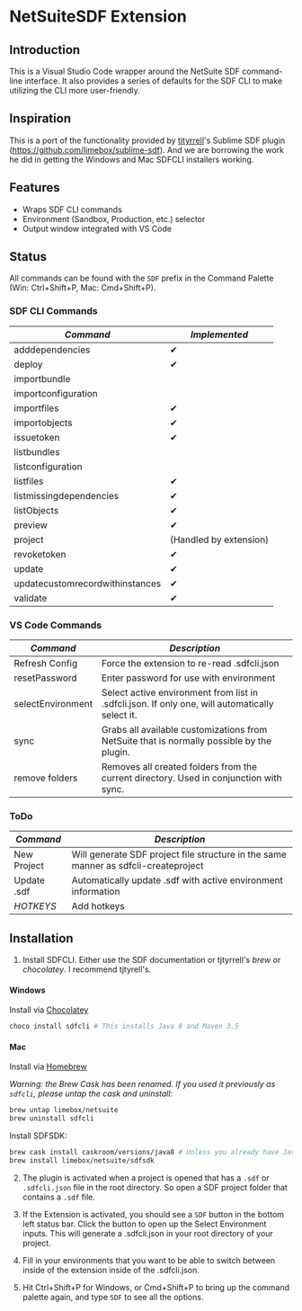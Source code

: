 # NetSuiteSDF Extension

## Introduction

This is a Visual Studio Code wrapper around the NetSuite SDF command-line interface. It also provides a series of defaults for the SDF CLI to make utilizing the CLI more user-friendly.

## Inspiration

This is a port of the functionality provided by [tjtyrrell](https://github.com/tjtyrrell)'s Sublime SDF plugin (<https://github.com/limebox/sublime-sdf>). And we are borrowing the work he did in getting the Windows and Mac SDFCLI installers working.

## Features

- Wraps SDF CLI commands
- Environment (Sandbox, Production, etc.) selector
- Output window integrated with VS Code

## Status

All commands can be found with the `SDF` prefix in the Command Palette (Win: Ctrl+Shift+P, Mac: Cmd+Shift+P).

### SDF CLI Commands

| _Command_                       | _Implemented_          |
| ------------------------------- | ---------------------- |
| adddependencies                 | ✔                      |
| deploy                          | ✔                      |
| importbundle                    |                        |
| importconfiguration             |                        |
| importfiles                     | ✔                      |
| importobjects                   | ✔                      |
| issuetoken                      | ✔                      |
| listbundles                     |                        |
| listconfiguration               |                        |
| listfiles                       | ✔                      |
| listmissingdependencies         | ✔                      |
| listObjects                     | ✔                      |
| preview                         | ✔                      |
| project                         | (Handled by extension) |
| revoketoken                     | ✔                      |
| update                          | ✔                      |
| updatecustomrecordwithinstances | ✔                      |
| validate                        | ✔                      |

### VS Code Commands

| _Command_         | _Description_                                                                                   |
| ----------------- | ----------------------------------------------------------------------------------------------- |
| Refresh Config    | Force the extension to re-read .sdfcli.json                                                     |
| resetPassword     | Enter password for use with environment                                                         |
| selectEnvironment | Select active environment from list in .sdfcli.json. If only one, will automatically select it. |
| sync              | Grabs all available customizations from NetSuite that is normally possible by the plugin.       |
| remove folders    | Removes all created folders from the current directory. Used in conjunction with sync.          |

### ToDo

| _Command_   | _Description_                                                                       |
| ----------- | ----------------------------------------------------------------------------------- |
| New Project | Will generate SDF project file structure in the same manner as sdfcli-createproject |
| Update .sdf | Automatically update .sdf with active environment information                       |
| _HOTKEYS_   | Add hotkeys                                                                         |

## Installation

1. Install SDFCLI. Either use the SDF documentation or tjtyrrell's _brew_ or _chocolatey_. I recommend tjtyrell's.

#### Windows

Install via [Chocolatey](https://chocolatey.org)

```bash
choco install sdfcli # This installs Java 8 and Maven 3.5
```

#### Mac

Install via [Homebrew](https://brew.sh)

_Warning: the Brew Cask has been renamed. If you used it previously as `sdfcli`, please untap the cask and uninstall:_

```bash
brew untap limebox/netsuite
brew uninstall sdfcli
```

Install SDFSDK:

```bash
brew cask install caskroom/versions/java8 # Unless you already have Java 8 installed.
brew install limebox/netsuite/sdfsdk
```

2. The plugin is activated when a project is opened that has a `.sdf` or `.sdfcli.json` file in the root directory. So open a SDF project folder that contains a `.sdf` file.

3) If the Extension is activated, you should see a `SDF` button in the bottom left status bar. Click the button to open up the Select Environment inputs. This will generate a .sdfcli.json in your root directory of your project.

4) Fill in your environments that you want to be able to switch between inside of the extension inside of the .sdfcli.json.

5) Hit Ctrl+Shift+P for Windows, or Cmd+Shift+P to bring up the command palette again, and type `SDF` to see all the options.
